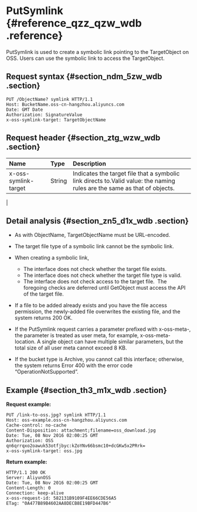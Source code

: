 # PutSymlink {#reference_qzz_qzw_wdb .reference}

PutSymlink is used to create a symbolic link pointing to the TargetObject on OSS. Users can use the symbolic link to access the TargetObject.

## Request syntax {#section_ndm_5zw_wdb .section}

```
PUT /ObjectName? symlink HTTP/1.1
Host: BucketName.oss-cn-hangzhou.aliyuncs.com
Date: GMT Date
Authorization: SignatureValue
x-oss-symlink-target: TargetObjectName
```

## Request header {#section_ztg_wzw_wdb .section}

|Name|Type|Description|
|:---|:---|:----------|
|x-oss-symlink-target|String|Indicates the target file that a symbolic link directs to.Valid value: the naming rules are the same as that of objects.

|

## Detail analysis {#section_zn5_d1x_wdb .section}

-   As with ObjectName, TargetObjectName must be URL-encoded.
-   The target file type of a symbolic link cannot be the symbolic link.
-   When creating a symbolic link,

    -   The interface does not check whether the target file exists.
    -   The interface does not check whether the target file type is valid.
    -   The interface does not check access to the target file. 
    The foregoing checks are deferred until GetObject must access the API of the target file.

-   If a file to be added already exists and you have the file access permission, the newly-added file overwrites the existing file, and the system returns 200 OK.
-   If the PutSymlink request carries a parameter prefixed with x-oss-meta-, the parameter is treated as user meta, for example, x-oss-meta-location. A single object can have multiple similar parameters, but the total size of all user meta cannot exceed 8 KB.
-   If the bucket type is Archive, you cannot call this interface; otherwise, the system returns Error 400 with the error code “OperationNotSupported”.

## Example {#section_th3_m1x_wdb .section}

**Request example:**

```
PUT /link-to-oss.jpg? symlink HTTP/1.1
Host: oss-example.oss-cn-hangzhou.aliyuncs.com
Cache-control: no-cache
Content-Disposition: attachment;filename=oss_download.jpg
Date: Tue, 08 Nov 2016 02:00:25 GMT
Authorization: OSS qn6qrrqxo2oawuk53otfjbyc:kZoYNv66bsmc10+dcGKw5x2PRrk=
x-oss-symlink-target: oss.jpg
```

**Return example:**

```
HTTP/1.1 200 OK
Server: AliyunOSS
Date: Tue, 08 Nov 2016 02:00:25 GMT
Content-Length: 0
Connection: keep-alive
x-oss-request-id: 582131B9109F4EE66CDE56A5
ETag: "0A477B89B4602AA8DECB8E19BFD447B6"
```

